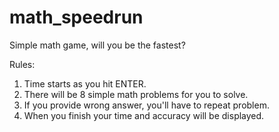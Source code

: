 # math_speedrun
Simple math game, will you be the fastest?

Rules:
1. Time starts as you hit ENTER.
2. There will be 8 simple math problems for you to solve.
3. If you provide wrong answer, you'll have to repeat problem.
4. When you finish your time and accuracy will be displayed.
